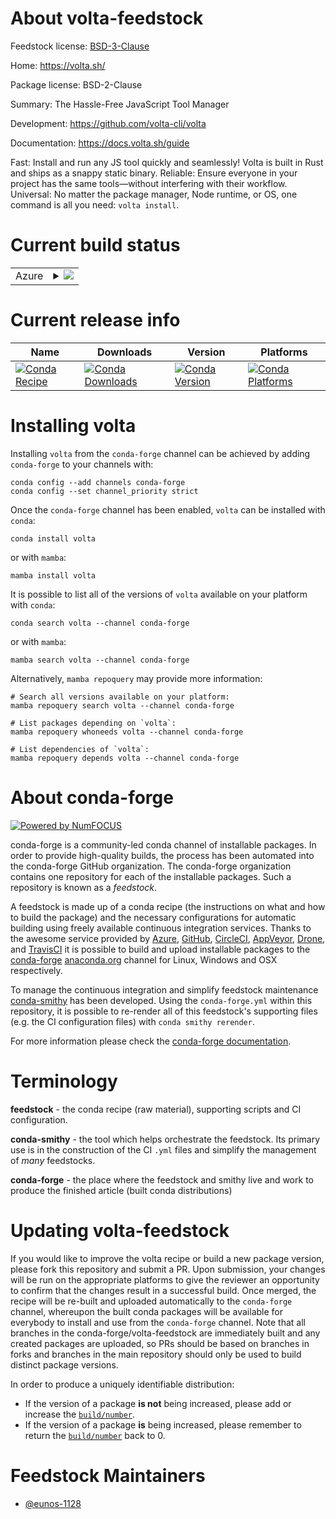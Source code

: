 About volta-feedstock
=====================

Feedstock license: [BSD-3-Clause](https://github.com/conda-forge/volta-feedstock/blob/main/LICENSE.txt)

Home: https://volta.sh/

Package license: BSD-2-Clause

Summary: The Hassle-Free JavaScript Tool Manager

Development: https://github.com/volta-cli/volta

Documentation: https://docs.volta.sh/guide

Fast: Install and run any JS tool quickly and seamlessly! Volta is built in Rust and ships as a snappy static binary.
Reliable: Ensure everyone in your project has the same tools—without interfering with their workflow.
Universal: No matter the package manager, Node runtime, or OS, one command is all you need: `volta install`.

Current build status
====================


<table>
    
  <tr>
    <td>Azure</td>
    <td>
      <details>
        <summary>
          <a href="https://dev.azure.com/conda-forge/feedstock-builds/_build/latest?definitionId=25755&branchName=main">
            <img src="https://dev.azure.com/conda-forge/feedstock-builds/_apis/build/status/volta-feedstock?branchName=main">
          </a>
        </summary>
        <table>
          <thead><tr><th>Variant</th><th>Status</th></tr></thead>
          <tbody><tr>
              <td>linux_64</td>
              <td>
                <a href="https://dev.azure.com/conda-forge/feedstock-builds/_build/latest?definitionId=25755&branchName=main">
                  <img src="https://dev.azure.com/conda-forge/feedstock-builds/_apis/build/status/volta-feedstock?branchName=main&jobName=linux&configuration=linux%20linux_64_" alt="variant">
                </a>
              </td>
            </tr><tr>
              <td>osx_64</td>
              <td>
                <a href="https://dev.azure.com/conda-forge/feedstock-builds/_build/latest?definitionId=25755&branchName=main">
                  <img src="https://dev.azure.com/conda-forge/feedstock-builds/_apis/build/status/volta-feedstock?branchName=main&jobName=osx&configuration=osx%20osx_64_" alt="variant">
                </a>
              </td>
            </tr><tr>
              <td>win_64</td>
              <td>
                <a href="https://dev.azure.com/conda-forge/feedstock-builds/_build/latest?definitionId=25755&branchName=main">
                  <img src="https://dev.azure.com/conda-forge/feedstock-builds/_apis/build/status/volta-feedstock?branchName=main&jobName=win&configuration=win%20win_64_" alt="variant">
                </a>
              </td>
            </tr>
          </tbody>
        </table>
      </details>
    </td>
  </tr>
</table>

Current release info
====================

| Name | Downloads | Version | Platforms |
| --- | --- | --- | --- |
| [![Conda Recipe](https://img.shields.io/badge/recipe-volta-green.svg)](https://anaconda.org/conda-forge/volta) | [![Conda Downloads](https://img.shields.io/conda/dn/conda-forge/volta.svg)](https://anaconda.org/conda-forge/volta) | [![Conda Version](https://img.shields.io/conda/vn/conda-forge/volta.svg)](https://anaconda.org/conda-forge/volta) | [![Conda Platforms](https://img.shields.io/conda/pn/conda-forge/volta.svg)](https://anaconda.org/conda-forge/volta) |

Installing volta
================

Installing `volta` from the `conda-forge` channel can be achieved by adding `conda-forge` to your channels with:

```
conda config --add channels conda-forge
conda config --set channel_priority strict
```

Once the `conda-forge` channel has been enabled, `volta` can be installed with `conda`:

```
conda install volta
```

or with `mamba`:

```
mamba install volta
```

It is possible to list all of the versions of `volta` available on your platform with `conda`:

```
conda search volta --channel conda-forge
```

or with `mamba`:

```
mamba search volta --channel conda-forge
```

Alternatively, `mamba repoquery` may provide more information:

```
# Search all versions available on your platform:
mamba repoquery search volta --channel conda-forge

# List packages depending on `volta`:
mamba repoquery whoneeds volta --channel conda-forge

# List dependencies of `volta`:
mamba repoquery depends volta --channel conda-forge
```


About conda-forge
=================

[![Powered by
NumFOCUS](https://img.shields.io/badge/powered%20by-NumFOCUS-orange.svg?style=flat&colorA=E1523D&colorB=007D8A)](https://numfocus.org)

conda-forge is a community-led conda channel of installable packages.
In order to provide high-quality builds, the process has been automated into the
conda-forge GitHub organization. The conda-forge organization contains one repository
for each of the installable packages. Such a repository is known as a *feedstock*.

A feedstock is made up of a conda recipe (the instructions on what and how to build
the package) and the necessary configurations for automatic building using freely
available continuous integration services. Thanks to the awesome service provided by
[Azure](https://azure.microsoft.com/en-us/services/devops/), [GitHub](https://github.com/),
[CircleCI](https://circleci.com/), [AppVeyor](https://www.appveyor.com/),
[Drone](https://cloud.drone.io/welcome), and [TravisCI](https://travis-ci.com/)
it is possible to build and upload installable packages to the
[conda-forge](https://anaconda.org/conda-forge) [anaconda.org](https://anaconda.org/)
channel for Linux, Windows and OSX respectively.

To manage the continuous integration and simplify feedstock maintenance
[conda-smithy](https://github.com/conda-forge/conda-smithy) has been developed.
Using the ``conda-forge.yml`` within this repository, it is possible to re-render all of
this feedstock's supporting files (e.g. the CI configuration files) with ``conda smithy rerender``.

For more information please check the [conda-forge documentation](https://conda-forge.org/docs/).

Terminology
===========

**feedstock** - the conda recipe (raw material), supporting scripts and CI configuration.

**conda-smithy** - the tool which helps orchestrate the feedstock.
                   Its primary use is in the construction of the CI ``.yml`` files
                   and simplify the management of *many* feedstocks.

**conda-forge** - the place where the feedstock and smithy live and work to
                  produce the finished article (built conda distributions)


Updating volta-feedstock
========================

If you would like to improve the volta recipe or build a new
package version, please fork this repository and submit a PR. Upon submission,
your changes will be run on the appropriate platforms to give the reviewer an
opportunity to confirm that the changes result in a successful build. Once
merged, the recipe will be re-built and uploaded automatically to the
`conda-forge` channel, whereupon the built conda packages will be available for
everybody to install and use from the `conda-forge` channel.
Note that all branches in the conda-forge/volta-feedstock are
immediately built and any created packages are uploaded, so PRs should be based
on branches in forks and branches in the main repository should only be used to
build distinct package versions.

In order to produce a uniquely identifiable distribution:
 * If the version of a package **is not** being increased, please add or increase
   the [``build/number``](https://docs.conda.io/projects/conda-build/en/latest/resources/define-metadata.html#build-number-and-string).
 * If the version of a package **is** being increased, please remember to return
   the [``build/number``](https://docs.conda.io/projects/conda-build/en/latest/resources/define-metadata.html#build-number-and-string)
   back to 0.

Feedstock Maintainers
=====================

* [@eunos-1128](https://github.com/eunos-1128/)

